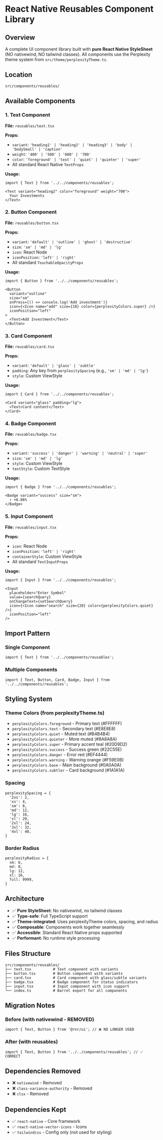 # React Native Reusables Component Library

## Overview
A complete UI component library built with **pure React Native StyleSheet** (NO nativewind, NO tailwind classes).
All components use the Perplexity theme system from `src/theme/perplexityTheme.ts`.

## Location
`src/components/reusables/`

## Available Components

### 1. Text Component
**File:** `reusables/text.tsx`

**Props:**
- `variant`: `'heading1' | 'heading2' | 'heading3' | 'body' | 'bodySmall' | 'caption'`
- `weight`: `'400' | '500' | '600' | '700'`
- `color`: `'foreground' | 'text' | 'quiet' | 'quieter' | 'super'`
- All standard React Native `TextProps`

**Usage:**
```tsx
import { Text } from '../../components/reusables';

<Text variant="heading2" color="foreground" weight="700">
  Your Investments
</Text>
```

### 2. Button Component
**File:** `reusables/button.tsx`

**Props:**
- `variant`: `'default' | 'outline' | 'ghost' | 'destructive'`
- `size`: `'sm' | 'md' | 'lg'`
- `icon`: React Node
- `iconPosition`: `'left' | 'right'`
- All standard `TouchableOpacityProps`

**Usage:**
```tsx
import { Button } from '../../components/reusables';

<Button
  variant="outline"
  size="sm"
  onPress={() => console.log('Add investment')}
  icon={<Icon name="add" size={18} color={perplexityColors.super} />}
  iconPosition="left"
>
  <Text>Add Investment</Text>
</Button>
```

### 3. Card Component
**File:** `reusables/card.tsx`

**Props:**
- `variant`: `'default' | 'glass' | 'subtle'`
- `padding`: Any key from `perplexitySpacing` (e.g., `'sm' | 'md' | 'lg'`)
- `style`: Custom ViewStyle

**Usage:**
```tsx
import { Card } from '../../components/reusables';

<Card variant="glass" padding="lg">
  <Text>Card content</Text>
</Card>
```

### 4. Badge Component
**File:** `reusables/badge.tsx`

**Props:**
- `variant`: `'success' | 'danger' | 'warning' | 'neutral' | 'super'`
- `size`: `'sm' | 'md' | 'lg'`
- `style`: Custom ViewStyle
- `textStyle`: Custom TextStyle

**Usage:**
```tsx
import { Badge } from '../../components/reusables';

<Badge variant="success" size="sm">
  ↑ +8.86%
</Badge>
```

### 5. Input Component
**File:** `reusables/input.tsx`

**Props:**
- `icon`: React Node
- `iconPosition`: `'left' | 'right'`
- `containerStyle`: Custom ViewStyle
- All standard `TextInputProps`

**Usage:**
```tsx
import { Input } from '../../components/reusables';

<Input
  placeholder="Enter Symbol"
  value={searchQuery}
  onChangeText={setSearchQuery}
  icon={<Icon name="search" size={20} color={perplexityColors.quiet} />}
  iconPosition="left"
/>
```

## Import Pattern

### Single Component
```tsx
import { Text } from '../../components/reusables';
```

### Multiple Components
```tsx
import { Text, Button, Card, Badge, Input } from '../../components/reusables';
```

## Styling System

### Theme Colors (from perplexityTheme.ts)
- `perplexityColors.foreground` - Primary text (#FFFFFF)
- `perplexityColors.text` - Secondary text (#E8E8E8)
- `perplexityColors.quiet` - Muted text (#B4B4B4)
- `perplexityColors.quieter` - More muted (#8A8A8A)
- `perplexityColors.super` - Primary accent teal (#20D9D2)
- `perplexityColors.success` - Success green (#22C55E)
- `perplexityColors.danger` - Error red (#EF4444)
- `perplexityColors.warning` - Warning orange (#F59E0B)
- `perplexityColors.base` - Main background (#0A0A0A)
- `perplexityColors.subtler` - Card background (#1A1A1A)

### Spacing
```tsx
perplexitySpacing = {
  '2xs': 2,
  'xs': 4,
  'sm': 8,
  'md': 12,
  'lg': 16,
  'xl': 20,
  '2xl': 24,
  '3xl': 32,
  '4xl': 40,
}
```

### Border Radius
```tsx
perplexityRadius = {
  sm: 6,
  md: 8,
  lg: 12,
  xl: 16,
  full: 9999,
}
```

## Architecture

- ✅ **Pure StyleSheet**: No nativewind, no tailwind classes
- ✅ **Type-safe**: Full TypeScript support
- ✅ **Theme-integrated**: Uses perplexityTheme colors, spacing, and radius
- ✅ **Composable**: Components work together seamlessly
- ✅ **Accessible**: Standard React Native props supported
- ✅ **Performant**: No runtime style processing

## Files Structure

```
src/components/reusables/
├── text.tsx          # Text component with variants
├── button.tsx        # Button component with variants
├── card.tsx          # Card component with glass/subtle variants
├── badge.tsx         # Badge component for status indicators
├── input.tsx         # Input component with icon support
└── index.ts          # Barrel export for all components
```

## Migration Notes

### Before (with nativewind - REMOVED)
```tsx
import { Text, Button } from '@rnr/ui'; // ❌ NO LONGER USED
```

### After (with reusables)
```tsx
import { Text, Button } from '../../components/reusables'; // ✅ CORRECT
```

## Dependencies Removed
- ❌ `nativewind` - Removed
- ❌ `class-variance-authority` - Removed
- ❌ `clsx` - Removed

## Dependencies Kept
- ✅ `react-native` - Core framework
- ✅ `react-native-vector-icons` - Icons
- ✅ `tailwindcss` - Config only (not used for styling)
